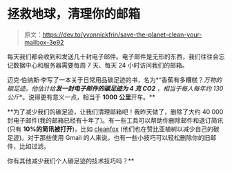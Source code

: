# 拯救地球，清理你的邮箱

> 原文：<https://dev.to/yvonnickfrin/save-the-planet-clean-your-mailbox-3e92>

每天我们都会收到和发送几十封电子邮件。电子邮件是无形的东西，我们往往会忘记数据中心和服务器需要每周 7 天、每天 24 小时访问我们的邮箱。

迈克·伯纳斯·李写了一本关于日常用品碳足迹的书，名为*“香蕉有多糟糕？*万物的碳足迹。他估计给**发一封电子邮件的碳足迹为 4 克 CO2** ，相当于每人每年约 130 公斤**。说得更有意义一点，相当于 **1000 公里**开车。**

 **为了减少我们的碳足迹，让我们清理邮箱吧！我昨天做了，删除了大约 40 000 封电子邮件(我的邮箱已经有十年了)。有一些工具可以帮助你删除邮件和退订简讯(只有 **10%的简讯被打开**)，比如 [cleanfox](https://www.cleanfox.io) (他们也在赞比亚植树以减少自己的碳足迹)。对于那些使用 Gmail 的人来说，也有一些小技巧可以轻松删除你的旧邮件，比如过滤。

你有其他减少我们个人碳足迹的技术技巧吗？**